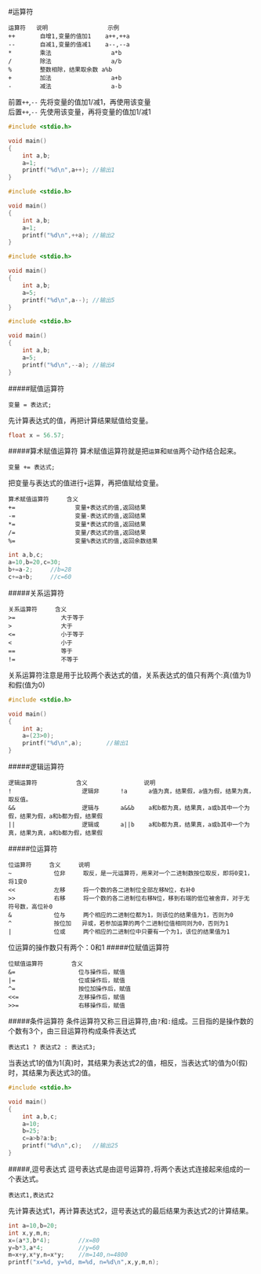 #运算符
```text
运算符   说明                 示例
++       自增1,变量的值加1    a++,++a
--       自减1,变量的值减1    a--,--a
*        乘法                 a*b
/        除法                 a/b
%        整数相除，结果取余数 a%b
+        加法                 a+b
-        减法                 a-b
```
前置`++`,`--` 先将变量的值加1/减1，再使用该变量		             		
后置`++`,`--` 先使用该变量，再将变量的值加1/减1                      
```c
#include <stdio.h>

void main()
{
	int a,b;
	a=1;
	printf("%d\n",a++);	//输出1
}
```
```c
#include <stdio.h>

void main()
{
	int a,b;
	a=1;
	printf("%d\n",++a);	//输出2
}
```
```c
#include <stdio.h>

void main()
{
	int a,b;
	a=5;
	printf("%d\n",a--);	//输出5
}
```
```c
#include <stdio.h>

void main()
{
	int a,b;
	a=5;
	printf("%d\n",--a);	//输出4
}
```
#####赋值运算符
```text
变量 = 表达式;
```
先计算表达式的值，再把计算结果赋值给变量。
```c
float x = 56.57;
```
#####算术赋值运算符
算术赋值运算符就是把`运算`和`赋值`两个动作结合起来。
```text
变量 += 表达式;
```
把变量与表达式的值进行`+`运算，再把值赋给变量。
```text
算术赋值运算符     含义
+=                 变量+表达式的值,返回结果
-=                 变量-表达式的值,返回结果
*=                 变量*表达式的值,返回结果
/=                 变量/表达式的值,返回结果
%=                 变量%表达式的值,返回余数结果
```
```c
int a,b,c;
a=10,b=20,c=30;	
b+=a-2;		//b=28
c+=a+b;		//c=60
```
#####关系运算符
```text
关系运算符     含义
>=             大于等于
>              大于
<=             小于等于
<              小于
==             等于
!=             不等于
```
关系运算符注意是用于比较两个表达式的值，关系表达式的值只有两个:真(值为1)和假(值为0)
```c
#include <stdio.h>

void main()
{
	int a;
	a=(23>0);
	printf("%d\n",a);		//输出1
}
```
#####逻辑运算符
```text
逻辑运算符           含义                说明
!                    逻辑非      !a      a值为真，结果假，a值为假，结果为真，取反值。
&&                   逻辑与      a&&b    a和b都为真，结果真，a或b其中一个为假，结果为假，a和b都为假，结果假
||                   逻辑或      a||b    a和b都为真，结果真，a或b其中一个为真，结果为真，a和b都为假，结果假
```
#####位运算符
```text
位运算符     含义     说明
~            位非     取反，是一元运算符，用来对一个二进制数按位取反，即将0变1，将1变0   
<<           左移     将一个数的各二进制位全部左移N位，右补0
>>           右移     将一个数的各二进制位右移N位，移到右端的低位被舍弃，对于无符号数，高位补0
&            位与     两个相应的二进制位都为1，则该位的结果值为1，否则为0
^            按位加   异或，若参加运算的两个二进制位值相同则为0，否则为1
|            位或     两个相应的二进制位中只要有一个为1，该位的结果值为1
```
位运算的操作数只有两个：0和1
#####位赋值运算符
```text
位赋值运算符        含义
&=                  位与操作后，赋值
|=                  位或操作后，赋值
^=                  按位加操作后，赋值
<<=                 左移操作后，赋值
>>=                 右移操作后，赋值
```
#####条件运算符
条件运算符又称三目运算符,由`?`和`:`组成。三目指的是操作数的个数有3个，由三目运算符构成条件表达式
```text
表达式1 ? 表达式2 : 表达式3;
```
当表达式1的值为1(真)时，其结果为表达式2的值，相反，当表达式1的值为0(假)时，其结果为表达式3的值。
```c
#include <stdio.h>

void main()
{
	int a,b,c;
	a=10;
	b=25;
	c=a>b?a:b;
	printf("%d\n",c);	//输出25
}
```
#####,逗号表达式
逗号表达式是由逗号运算符`,`将两个表达式连接起来组成的一个表达式。
```text
表达式1,表达式2
```
先计算表达式1，再计算表达式2，逗号表达式的最后结果为表达式2的计算结果。
```c
int a=10,b=20;
int x,y,m,n;
x=(a*3,b*4);		//x=80
y=b*3,a*4;			//y=60
m=x+y,x*y,n=x*y;	//m=140,n=4800
printf("x=%d, y=%d, m=%d, n=%d\n",x,y,m,n);
```
